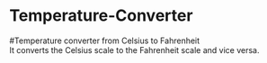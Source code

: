 # Temperature-Converter
#Temperature converter from Celsius to Fahrenheit                                       
It converts the Celsius scale to the Fahrenheit scale and vice versa.
